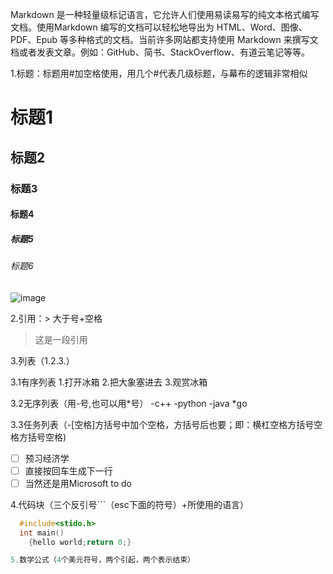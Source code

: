 Markdown 是一种轻量级标记语言，它允许人们使用易读易写的纯文本格式编写文档。使用Markdown 编写的文档可以轻松地导出为 HTML、Word、图像、PDF、Epub 等多种格式的文档。当前许多网站都支持使用 Markdown 来撰写文档或者发表文章。例如：GitHub、简书、StackOverflow、有道云笔记等等。


1.标题：标题用#加空格使用，用几个#代表几级标题，与幕布的逻辑非常相似
# 标题1
## 标题2
### 标题3
#### 标题4
##### 标题5
###### 标题6
![image](https://github.com/UTEPIL/my-notes-for-markdown/assets/141915574/3e26a8b0-d175-44a6-8d8b-b331124219c8)


2.引用：> 大于号+空格
> 这是一段引用

3.列表（1.2.3.）

3.1有序列表
  1.打开冰箱
  2.把大象塞进去
  3.观赏冰箱
  
3.2无序列表（用-号,也可以用*号）
  -c++
  -python
  -java
  *go
  
3.3任务列表（-[空格]方括号中加个空格，方括号后也要；即：横杠空格方括号空格方括号空格)
  - [ ] 预习经济学
  - [ ] 直接按回车生成下一行
  - [ ] 当然还是用Microsoft to do

4.代码块（三个反引号```（esc下面的符号）+所使用的语言）
```c
  #include<stido.h>
  int main()
    {hello world;return 0;}

5.数学公式（4个美元符号，两个引起，两个表示结束）



        
  

